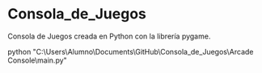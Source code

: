 # Consola_de_Juegos
Consola de Juegos creada en Python con la librería pygame.

python "C:\Users\Alumno\Documents\GitHub\Consola_de_Juegos\Arcade Console\main.py"
